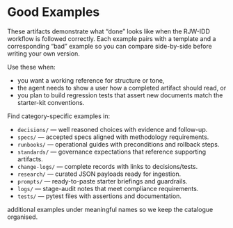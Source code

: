# Good Examples

These artifacts demonstrate what “done” looks like when the RJW-IDD workflow is
followed correctly.  Each example pairs with a template and a corresponding
“bad” example so you can compare side-by-side before writing your own version.

Use these when:
- you want a working reference for structure or tone,
- the agent needs to show a user how a completed artifact should read, or
- you plan to build regression tests that assert new documents match the
  starter-kit conventions.

Find category-specific examples in:

- `decisions/` — well reasoned choices with evidence and follow-up.
- `specs/` — accepted specs aligned with methodology requirements.
- `runbooks/` — operational guides with preconditions and rollback steps.
- `standards/` — governance expectations that reference supporting artifacts.
- `change-logs/` — complete records with links to decisions/tests.
- `research/` — curated JSON payloads ready for ingestion.
- `prompts/` — ready-to-paste starter briefings and guardrails.
- `logs/` — stage-audit notes that meet compliance requirements.
- `tests/` — pytest files with assertions and documentation.


additional examples under meaningful names so we keep the catalogue organised.
